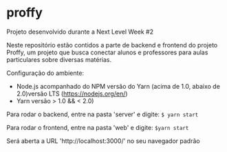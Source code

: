 # proffy

Projeto desenvolvido durante a Next Level Week #2

Neste repositório estão contidos a parte de backend e frontend do projeto Proffy, um projeto que busca conectar alunos e professores para aulas particulares sobre diversas matérias.

Configuração do ambiente:
- Node.js acompanhado do NPM versão do Yarn (acima de 1.0, abaixo de 2.0)versão LTS (https://nodejs.org/en/)
- Yarn versão > 1.0 && < 2.0)

Para rodar o backend, entre na pasta 'server' e digite:
  ```$ yarn start```
  
Para rodar o frontend, entre na pasta 'web' e digite:
  ```$yarn start```
  
Será aberta a URL 'http://localhost:3000/' no seu navegador padrão
